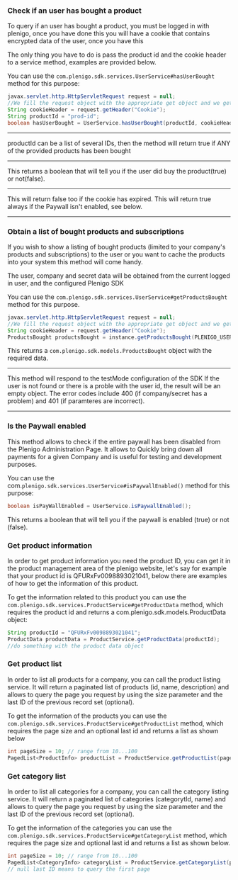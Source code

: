 ### Check if an user has bought a product

To query if an user has bought a product, you must be logged in with plenigo, once you have done this you will have a cookie that contains encrypted data of the user, once you have this

The only thing you have to do is pass the product id and the cookie header to a service method, examples are provided below.

You can use the `com.plenigo.sdk.services.UserService#hasUserBought` method for this purpose:

```java
javax.servlet.http.HttpServletRequest request = null;
//We fill the request object with the appropriate get object and we get the Cookie header this way
String cookieHeader = request.getHeader("Cookie");
String productId = "prod-id";
boolean hasUserBought = UserService.hasUserBought(productId, cookieHeader);
```
***
productId can be a list of several IDs, then the method will return true if ANY of the provided products has been bought 
***

This returns a boolean that will tell you if the user did buy the product(true) or not(false).

***
This will return false too if the cookie has expired.
This will return true always if the Paywall isn't enabled, see below. 
***

### Obtain a list of bought products and subscriptions
If you wish to show a listing of bought products (limited to your company's products and subscriptions) to the user or you want to cache the products into your system this method will come handy.

The user, company and secret data will be obtained from the current logged in user, and the configured Plenigo SDK

You can use the `com.plenigo.sdk.services.UserService#getProductsBought` method for this purpose.

```java
javax.servlet.http.HttpServletRequest request = null;
//We fill the request object with the appropriate get object and we get the Cookie header this way
String cookieHeader = request.getHeader("Cookie");
ProductsBought productsBought = instance.getProductsBought(PLENIGO_USER_SAMPLE_COOKIE);
```

This returns a `com.plenigo.sdk.models.ProductsBought` object with the required data.

***
This method will respond to the testMode configuration of the SDK
If the user is not found or there is a proble with the user id,  the result will be an empty object.
The error codes include 400 (if company/secret has a problem) and 401 (if paramteres are incorrect).
***

### Is the Paywall enabled

This method allows to check if the entire paywall has been disabled from the Plenigo Administration Page. It allows to Quickly bring down all payments for a given Company and is useful for testing and development purposes.

You can use the com.`plenigo.sdk.services.UserService#isPaywallEnabled()` method for this purpose:

```java
boolean isPayWallEnabled = UserService.isPaywallEnabled();
```

This returns a boolean that will tell you if the paywall is enabled (true) or not (false).

### Get product information

In order to get product information you need the product ID, you can get it in the product management area of the plenigo website, let's say for example that your product id is QFURxFv0098893021041, below there are examples of how to get the information of this product.

To get the information related to this product you can use the `com.plenigo.sdk.services.ProductService#getProductData` method, which requires the product id and returns a com.plenigo.sdk.models.ProductData object:

```java
String productId = "QFURxFv0098893021041";
ProductData productData = ProductService.getProductData(productId);
//do something with the product data object
```

### Get product list

In order to list all products for a company, you can call the product listing service. It will return a paginated list of products (id, name, description) and allows to query the page you request by using the size parameter and the last ID of the previous record set (optional).

To get the information of the products you can use the `com.plenigo.sdk.services.ProductService#getProductList` method, which requires the page size and an optional last id and returns a list as shown below

```java
int pageSize = 10; // range from 10...100
PagedList<ProductInfo> productList = ProductService.getProductList(pageSize, null); // null last ID means to query the first page
```

### Get category list

In order to list all categories for a company, you can call the category listing service. It will return a paginated list of categories (categorytId, name) and allows to query the page you request by using the size parameter and the last ID of the previous record set (optional).

To get the information of the categories you can use the `com.plenigo.sdk.services.ProductService#getCategoryList` method, which requires the page size and optional last id and returns a list as shown below.

```java
int pageSize = 10; // range from 10...100
PagedList<CategoryInfo> categoryList = ProductService.getCategoryList(pageSize, null); 
// null last ID means to query the first page
```